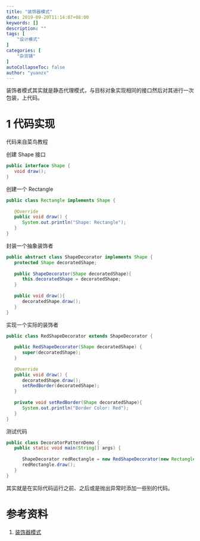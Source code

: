 ```yaml
---
title: "装饰器模式"
date: 2019-09-20T11:14:07+08:00
keywords: []
description: ""
tags: [
    "设计模式"
]
categories: [
    "杂货铺"
]
autoCollapseToc: false
author: "yuanzx"
---
```


装饰者模式其实就是静态代理模式，与目标对象实现相同的接口然后对其进行一次包装，上代码。

# 1 代码实现

代码来自菜鸟教程

创建 Shape 接口

```java
public interface Shape {
   void draw();
}
```

创建一个 Rectangle

```java
public class Rectangle implements Shape {
 
   @Override
   public void draw() {
      System.out.println("Shape: Rectangle");
   }
}
```

封装一个抽象装饰者

```java
public abstract class ShapeDecorator implements Shape {
   protected Shape decoratedShape;
 
   public ShapeDecorator(Shape decoratedShape){
      this.decoratedShape = decoratedShape;
   }
 
   public void draw(){
      decoratedShape.draw();
   }  
}
```

实现一个实际的装饰者

```java
public class RedShapeDecorator extends ShapeDecorator {
 
   public RedShapeDecorator(Shape decoratedShape) {
      super(decoratedShape);     
   }
 
   @Override
   public void draw() {
      decoratedShape.draw();         
      setRedBorder(decoratedShape);
   }
 
   private void setRedBorder(Shape decoratedShape){
      System.out.println("Border Color: Red");
   }
}
```

测试代码

```java
public class DecoratorPatternDemo {
   public static void main(String[] args) {
 
      ShapeDecorator redRectangle = new RedShapeDecorator(new Rectangle());
      redRectangle.draw();
   }
}
```

其实就是在实际代码运行之前、之后或是抛出异常时添加一些别的代码。

# 参考资料

1. [装饰器模式](https://www.runoob.com/design-pattern/decorator-pattern.html)